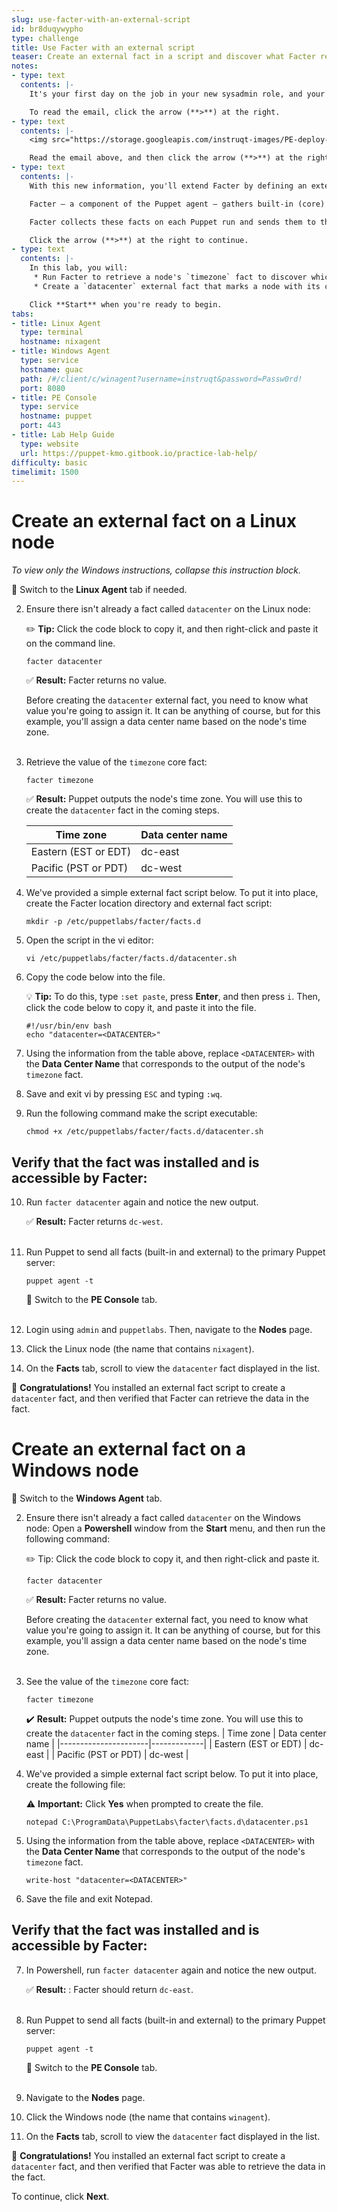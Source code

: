 ```yaml
---
slug: use-facter-with-an-external-script
id: br8duqywypho
type: challenge
title: Use Facter with an external script
teaser: Create an external fact in a script and discover what Facter returns.
notes:
- type: text
  contents: |-
    It's your first day on the job in your new sysadmin role, and your boss sent you an email asking you to tag each node with its corresponding data center.

    To read the email, click the arrow (**>**) at the right.
- type: text
  contents: |-
    <img src="https://storage.googleapis.com/instruqt-images/PE-deploy-and-discover/lab-3.0-boss-memo.png" width="90%">

    Read the email above, and then click the arrow (**>**) at the right to continue.
- type: text
  contents: |-
    With this new information, you'll extend Facter by defining an external fact that identifies and tags each server with its corresponding data center location.

    Facter — a component of the Puppet agent — gathers built-in (core) facts that are packaged within it. It can also gather custom or external facts by using scripts that you or a third party have written.

    Facter collects these facts on each Puppet run and sends them to the primary server. The primary server uses facts to build each agent's catalog.

    Click the arrow (**>**) at the right to continue.
- type: text
  contents: |-
    In this lab, you will:
     * Run Facter to retrieve a node's `timezone` fact to discover which time zone a node is located in.
     * Create a `datacenter` external fact that marks a node with its corresponding data center based on its time zone.

    Click **Start** when you're ready to begin.
tabs:
- title: Linux Agent
  type: terminal
  hostname: nixagent
- title: Windows Agent
  type: service
  hostname: guac
  path: /#/client/c/winagent?username=instruqt&password=Passw0rd!
  port: 8080
- title: PE Console
  type: service
  hostname: puppet
  port: 443
- title: Lab Help Guide
  type: website
  url: https://puppet-kmo.gitbook.io/practice-lab-help/
difficulty: basic
timelimit: 1500
---
```

Create an external fact on a Linux node
========
*To view only the Windows instructions, collapse this instruction block.*

🔀 Switch to the **Linux Agent** tab if needed.

2. Ensure there isn't already a fact called `datacenter` on the Linux node:

    ✏️ **Tip:** Click the code block to copy it, and then right-click and paste it on the command line.
    ```
    facter datacenter
    ```
    ✅ **Result:** Facter returns no value.

    Before creating the `datacenter` external fact, you need to know what value you're going to assign it. It can be anything of course, but for this example, you'll assign a data center name based on the node's time zone.<br><br>

3. Retrieve the value of the `timezone` core fact:
    ```
    facter timezone
    ```
    ✅ **Result:** Puppet outputs the node's time zone. You will use this to create the `datacenter` fact in the coming steps.

    | Time zone            | Data center name |
    |----------------------|-------------|
    | Eastern (EST or EDT) | dc-east     |
    | Pacific (PST or PDT) | dc-west     |


4. We've provided a simple external fact script below. To put it into place, create the Facter location directory and external fact script:
    ```
    mkdir -p /etc/puppetlabs/facter/facts.d
    ```
5. Open the script in the vi editor:
    ```
    vi /etc/puppetlabs/facter/facts.d/datacenter.sh
    ```
6. Copy the code below into the file.

    💡 **Tip:** To do this, type `:set paste`, press **Enter**, and then press `i`. Then, click the code below to copy it, and paste it into the file.
    ```
    #!/usr/bin/env bash
    echo "datacenter=<DATACENTER>"
    ```

7. Using the information from the table above, replace `<DATACENTER>` with the ****Data Center Name**** that corresponds to the output of the node's `timezone` fact.

8. Save and exit vi by pressing `ESC` and typing `:wq`.

9. Run the following command make the script executable:
    ```
    chmod +x /etc/puppetlabs/facter/facts.d/datacenter.sh
    ```

## Verify that the fact was installed and is accessible by Facter:

10. Run `facter datacenter` again and notice the new output.

    ✅ **Result:** Facter returns `dc-west`.<br><br>

11. Run Puppet to send all facts (built-in and external) to the primary Puppet server:
    ```
    puppet agent -t
    ```
    🔀 Switch to the **PE Console** tab.<br><br>

12. Login using `admin` and `puppetlabs`. Then, navigate to the **Nodes** page.

13. Click the Linux node (the name that contains `nixagent`).

14. On the **Facts** tab, scroll to view the `datacenter` fact displayed in the list.

🎈 **Congratulations!**  You installed an external fact script to create a `datacenter` fact, and then verified that Facter can retrieve the data in the fact.

Create an external fact on a Windows node
========
🔀  Switch to the **Windows Agent** tab.

2. Ensure there isn't already a fact called `datacenter` on the Windows node: Open a ****Powershell**** window from the ****Start**** menu, and then run the following command:

    ✏️ Tip: Click the code block to copy it, and then right-click and paste it.

    ```
    facter datacenter
    ```
    ✅ **Result:** Facter returns no value.

    Before creating the `datacenter` external fact, you need to know what value you're going to assign it. It can be anything of course, but for this example, you'll assign a data center name based on the node's time zone.<br><br>

3. See the value of the `timezone` core fact:
    ```
    facter timezone
    ```
    ✔️ **Result:** Puppet outputs the node's time zone. You will use this to create the `datacenter` fact in the coming steps.
    | Time zone            | Data center name |
    |----------------------|-------------|
    | Eastern (EST or EDT) | dc-east     |
    | Pacific (PST or PDT) | dc-west     |

4. We've provided a simple external fact script below. To put it into place, create the following file:

    ⚠️ **Important:** Click ****Yes**** when prompted to create the file.

    ```
    notepad C:\ProgramData\PuppetLabs\facter\facts.d\datacenter.ps1
    ```

5. Using the information from the table above, replace `<DATACENTER>` with the ****Data Center Name**** that corresponds to the output of the node's `timezone` fact.
    ```
    write-host "datacenter=<DATACENTER>"
    ```
6. Save the file and exit Notepad.

## Verify that the fact was installed and is accessible by Facter:

7. In Powershell, run `facter datacenter` again and notice the new output.

    ✅ **Result:** : Facter should return `dc-east`.<br><br>

1. Run Puppet to send all facts (built-in and external) to the primary Puppet server:
    ```
    puppet agent -t
    ```
    🔀 Switch to the **PE Console** tab.<br><br>

1. Navigate to the **Nodes** page.

1. Click the Windows node (the name that contains `winagent`).

1. On the **Facts** tab, scroll to view the `datacenter` fact displayed in the list.

🎈 **Congratulations!**  You installed an external fact script to create a `datacenter` fact, and then verified that Facter was able to retrieve the data in the fact.

To continue, click **Next**.